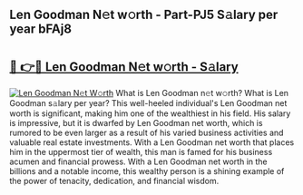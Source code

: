 ## Len Goodman N𝚎t w𝚘rth - Part-PJ5 S𝚊lary per year bFAj8

# <h2><a href="http://gc3dmu.nevu.top/?p=Len+Goodman">🔗 👉🔴 Len Goodman N𝚎t w𝚘rth - S𝚊lary</a></h2>

[![Len Goodman N𝚎t W𝚘rth](https://i.imgur.com/Oavwk0R.jpeg)](http://gc3dmu.nevu.top/?p=Len+Goodman)
What is Len Goodman n𝚎t w𝚘rth? What is Len Goodman s𝚊lary per year?
This well-heeled individual's Len Goodman net worth is significant, making him one of the wealthiest in his field. His salary is impressive, but it is dwarfed by Len Goodman net worth, which is rumored to be even larger as a result of his varied business activities and valuable real estate investments. With a Len Goodman net worth that places him in the uppermost tier of wealth, this man is famed for his business acumen and financial prowess. With a Len Goodman net worth in the billions and a notable income, this wealthy person is a shining example of the power of tenacity, dedication, and financial wisdom.
